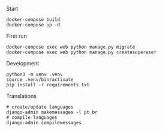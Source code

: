 
Start

    docker-compose build
    docker-compose up -d

First run

    docker-compose exec web python manage.py migrate
    docker-compose exec web python manage.py createsuperuser

Development

    python3 -m venv .venv
    source .venv/bin/activate
    pip install -r requirements.txt

Translations

    # create/update languages
    django-admin makemessages -l pt_br
    # compile languages
    django-admin compilemessages
